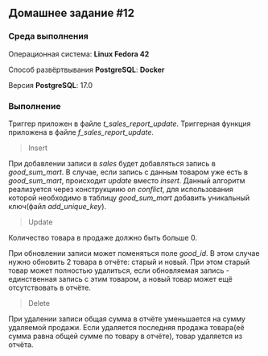 ## Домашнее задание #12

### Среда выполнения

Операционная система: **Linux Fedora 42**

Способ развёртвывания **PostgreSQL**: **Docker**

Версия **PostgreSQL**: 17.0

### Выполнение

Триггер приложен в файле *t_sales_report_update*. Триггерная функция приложена в файле *f_sales_report_update*.

> Insert

При добавлении записи в  *sales* будет добавляться запись в *good_sum_mart*. В случае, если запись с данным товаром уже есть в *good_sum_mart*, происходит *update* вместо *insert*. Данный алгоритм реализуется через конструкциию *on conflict*, для использования которой необходимо в таблицу *good_sum_mart* добавить уникальный ключ(файл *add_unique_key*). 

> Update

Количество товара в продаже должно быть больше 0.

При обновлении записи может поменяться поле *good_id*. В этом случае нужно обновить 2 товара в отчёте: старый и новый. При этом старый товар может полностью удалиться, если обновляемая запись - единственная запись с этим товаром, а новый товар может ещё отсутствовать в отчёте. 

> Delete

При удалении записи общая сумма в отчёте уменьшается на сумму удаляемой продажи. Если удаляется последняя продажа товара(её сумма равна общей сумме по товару в отчёте), товар удаляется из отчёта.

